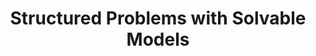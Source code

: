 ---
types: "word"

title: "Structured Problems with Solvable Models"

categories: ['']

tags: ['Structured', 'Problems', 'with', 'Solvable', 'Models']

arabic: 'مسائل مهيكلة توجَد حلول لنماذجها الرياضية'

arexps: []

enwords: ['Structured Problems with Solvable Models']

enexps: []

arlexicons: 'س'

enlexicons: 'S'

authors: ['Ruqayya Roshdy']

translators: ['']

citations: 'العربية والذكاء الاصطناعي'

sources: 'مركز الملك عبدالله بن عبدالعزيز الدولي لخدمة اللغة العربية'

word: "true"

slug: ""
---